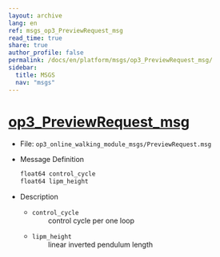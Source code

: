 ```yaml
---
layout: archive
lang: en
ref: msgs_op3_PreviewRequest_msg
read_time: true
share: true
author_profile: false
permalink: /docs/en/platform/msgs/op3_PreviewRequest_msg/
sidebar:
  title: MSGS
  nav: "msgs"
---
```


# [op3_PreviewRequest_msg](#op3-previewrequest-msg)

- File: `op3_online_walking_module_msgs/PreviewRequest.msg`

- Message Definition  
  ```c
  float64 control_cycle
  float64 lipm_height
  ```

- Description  

    * `control_cycle`   
&emsp;&emsp; control cycle per one loop      

    * `lipm_height`    
&emsp;&emsp; linear inverted pendulum length   
